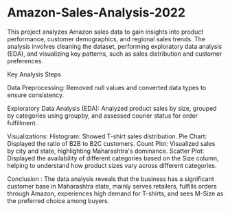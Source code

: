 # Amazon-Sales-Analysis-2022
This project analyzes Amazon sales data to gain insights into product performance, customer demographics, and regional sales trends. The analysis involves cleaning the dataset, performing exploratory data analysis (EDA), and visualizing key patterns, such as sales distribution and customer preferences.



Key Analysis Steps

Data Preprocessing:
Removed null values and converted data types to ensure consistency.

Exploratory Data Analysis (EDA):
Analyzed product sales by size, grouped by categories using groupby, and assessed courier status for order fulfillment.

Visualizations:
Histogram: Showed T-shirt sales distribution.
Pie Chart: Displayed the ratio of B2B to B2C customers.
Count Plot: Visualized sales by city and state, highlighting Maharashtra's dominance.
Scatter Plot: Displayed the availability of different categories based on the Size column, helping to understand how product sizes vary across different categories.

Conclusion : The data analysis reveals that the business has a significant customer base in Maharashtra state, mainly serves retailers, fulfills orders through Amazon, experiences high demand for T-shirts, and sees M-Size as the preferred choice among buyers.

